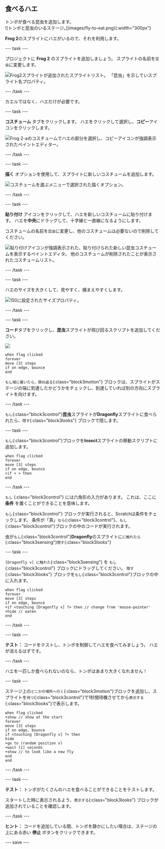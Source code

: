 ## 食べるハエ

<div style="display: flex; flex-wrap: wrap">
<div style="flex-basis: 200px; flex-grow: 1; margin-right: 15px;">
トンボが食べる昆虫を追加します。 
</div>
<div>
![トンボと昆虫のいるステージ。](images/fly-to-eat.png){:width="300px"}
</div>
</div>

**Frog 2**のスプライトにハエがいるので、それを利用します。

--- task ---

プロジェクトに **Frog 2** のスプライトを追加しましょう。 スプライトの名前を`昆虫`に変更します。

![Frog2スプライトが追加されたスプライトリスト。 「昆虫」を示していスプライト名プロパティ。](images/fly-sprite.png)


--- /task ---

カエルではなく、ハエだけが必要です。

--- task ---

**コスチューム** タブをクリックします。 ハエをクリックして選択し、**コピー**アイコンをクリックします。

![Frog 2-aのコスチュームでハエの部分を選択し、コピーアイコンが強調表示されたペイントエディター。](images/copy-fly.png)

--- /task ---

--- task ---

**描く** オプションを使用して、スプライトに新しいコスチュームを追加します。

![コスチュームを選ぶメニューで選択された描くオプション。](images/paint-sprite.png)

--- /task ---

--- task ---

**貼り付け** アイコンをクリックして、ハエを新しいコスチュームに貼り付けます。 ハエを**中央**にドラッグして、十字線と一直線になるようにします。

コスチュームの名前を`昆虫`に変更し、他のコスチュームは必要ないので削除してください。

![貼り付けアイコンが強調表示された、貼り付けられた新しい昆虫コスチュームを表示するペイントエディタ。 他のコスチュームが削除されたことが表示されたコスチュームリスト。](images/fly-costume.png)

--- /task ---

--- task ---

ハエのサイズを大きくして、見やすく、捕まえやすくします。

![150に設定されたサイズプロパティ。](images/fly-size.png)

--- /task ---

--- task ---

**コード**タブをクリックし、**昆虫**スプライトが飛び回るスクリプトを追加してください。

![](images/fly-icon.png)

```blocks3
when flag clicked
forever
move [3] steps
if on edge, bounce
end
```

`もし端に着いたら、跳ね返る`{:class="block3motion"} ブロックは、スプライトがステージの端に到達したかどうかをチェックし、到達していれば別の方向にスプライトを向けます。

--- /task ---

`もし`{:class="block3control"}**昆虫**スプライトが**Dragonfly**スプライトに食べられたら、`隠す`{:class="block3looks"} ブロックで隠します。

--- task ---

`もし`{:class="block3control"}ブロックを**Insect**スプライトの移動スクリプトに追加します。

```blocks3
when flag clicked
forever
move [3] steps
if on edge, bounce
+if < > then 
end
```
--- /task ---

`もし` {:class="block3control"} には六角形の入力があります。 これは、ここに**条件** を置くことができることを意味します。

`もし`{:class="block3control"} ブロックが実行されると、Scratchは条件をチェックします。 条件が「真」`なら`{:class="block3control"}、`もし`{:class="block3control"}ブロックの中のコードが実行されます。

虫が`もし`{:class="block3control"}**Dragonfly**のスプライトに`に触れたら`{:class="block3sensing"}`隠す`{:class="block3looks"}

--- task ---

`[Dragonfly v] に触れた`{:class="block3sensing"} を `もし`{:class="block3control"} ブロックにドラッグしてください。 `隠す`{:class="block3looks"} ブロックを`もし`{:class="block3control"}ブロックの中に入れます。

```blocks3
when flag clicked
forever
move [3] steps
if on edge, bounce
+if <touching [Dragonfly v] ?> then // change from 'mouse-pointer'
+hide // eaten
end
```

--- /task ---

--- task ---

**テスト：** コードをテストし、トンボを制御してハエを食べてみましょう。 ハエが消えるはずです。

--- /task ---

ハエを一匹しか食べられないのなら、トンボはあまり大きくなれません！

--- task ---

ステージ上の`どこかの場所へ行く`{:class="block3motion"}ブロックを追加し、スプライトを`待つ`{:class="block3control"}で1秒間待機させてから`表示する`{:class="block3looks"}で表示します。

```blocks3
when flag clicked
+show // show at the start
forever
move [3] steps
if on edge, bounce
if <touching [Dragonfly v] ?> then
hide
+go to (random position v)
+wait [1] seconds
+show // to look like a new fly
end
end
```

--- /task ---

--- task ---

**テスト：** トンボがたくさんのハエを食べることができることをテストします。

スタートした時に表示されるよう、`表示する`{:class="block3looks"} ブロックが追加されていることを確認します。

--- /task ---

**ヒント：** コードを追加している間、トンボを静かにしたい場合は、ステージの上にある赤い **停止** ボタンをクリックできます。

--- save ---
